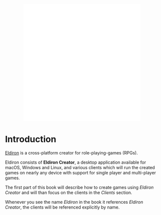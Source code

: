 
<p align="center">
  <img src="images/logo.png">
</p>

# Introduction

[Eldiron](https://eldiron.com) is a cross-platform creator for role-playing-games (RPGs).

Eldiron consists of **Eldiron Creator**, a desktop application available for macOS, Windows and Linux, and various clients which will run the created games on nearly any device with support for single player and multi-player games.

The first part of this book will describe how to create games using *Eldiron Creator* and will than focus on the clients in the *Clients* section.

Whenever you see the name *Eldiron* in the book it references *Eldiron Creator*, the clients will be referenced explicitly by name.